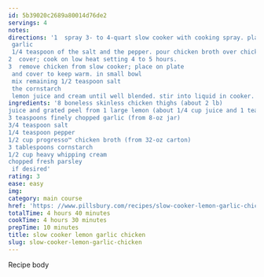 ```yaml
---
id: 5b39020c2689a80014d76de2
servings: 4
notes:
directions: '1  spray 3- to 4-quart slow cooker with cooking spray. place chicken thighs in slow cooker; sprinkle with grated lemon peel
 garlic
 1/4 teaspoon of the salt and the pepper. pour chicken broth over chicken.
2  cover; cook on low heat setting 4 to 5 hours.
3  remove chicken from slow cooker; place on plate
 and cover to keep warm. in small bowl
 mix remaining 1/2 teaspoon salt
 the cornstarch
 lemon juice and cream until well blended. stir into liquid in cooker. cover; cook on high heat setting 15 to 20 minutes or until thickened. serve chicken with sauce. garnish with chopped parsley.'
ingredients: '8 boneless skinless chicken thighs (about 2 lb)
juice and grated peel from 1 large lemon (about 1/4 cup juice and 1 teaspoon peel)
3 teaspoons finely chopped garlic (from 8-oz jar)
3/4 teaspoon salt
1/4 teaspoon pepper
1/2 cup progresso™ chicken broth (from 32-oz carton)
3 tablespoons cornstarch
1/2 cup heavy whipping cream
chopped fresh parsley
 if desired'
rating: 3
ease: easy
img:
category: main course
href: 'https: //www.pillsbury.com/recipes/slow-cooker-lemon-garlic-chicken/ea965270-7646-4212-989d-de874268632a'
totalTime: 4 hours 40 minutes
cookTime: 4 hours 30 minutes
prepTime: 10 minutes
title: slow cooker lemon garlic chicken
slug: slow-cooker-lemon-garlic-chicken
---
```

Recipe body